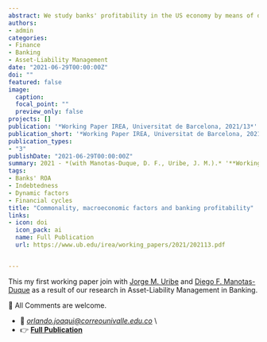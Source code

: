 ```yaml
---
abstract: We study banks' profitability in the US economy by means of dynamic factor models. Our results emphasize the importance of a few common cyclical market factors that greatly determine banking profitability. We conduct exhaustive regressions in a big data set of macroeconomic variables aiming to gain interpretability of our statistical factors. This allows us to identify three main macroeconomic factors underlying banking profitability *:* the financial burden of households and economic activity; household income and net worth and, in the case of ROA and ROE, corporate indebtedness. We also provide an integrated perspective to analyse banks' profitability dynamically and to inform policymakers concerned with financial stability issues, for which banks' profitability is fundamental. Our models allow us to provide several rankings of vulnerable financial institutions considering the common market forces that we estimate. We emphasize the usefulness of such an exercise as a market-monitoring tool.
authors:
- admin
categories:
- Finance
- Banking
- Asset-Liability Management
date: "2021-06-29T00:00:00Z"
doi: ""
featured: false
image:
  caption: 
  focal_point: ""
  preview_only: false
projects: []
publication: '*Working Paper IREA, Universitat de Barcelona, 2021/13*'
publication_short: '*Working Paper IREA, Universitat de Barcelona, 2021/13*'
publication_types:
- "3"
publishDate: "2021-06-29T00:00:00Z"
summary: 2021 - *(with Manotas-Duque, D. F., Uribe, J. M.).* '**Working Paper IREA, Universitat de Barcelona, 2021/13**'
tags:
- Banks' ROA
- Indebtedness
- Dynamic factors 
- Financial cycles
title: "Commonality, macroeconomic factors and banking profitability"
links:
- icon: doi
  icon_pack: ai
  name: Full Publication
  url: https://www.ub.edu/irea/working_papers/2021/202113.pdf


---
```



This my first working paper join with [Jorge M. Uribe](https://jorgemuribe.com/) and [Diego F. Manotas-Duque](http://industrial.univalle.edu.co/profesores/diego-fernando-manotas-duque) as a result of our research in Asset-Liability Management in Banking.

👋 All Comments are welcome. 

- 📩 *orlando.joaqui@correounivalle.edu.co* \
- 👉 [**Full Publication**](https://www.ub.edu/irea/working_papers/2021/202113.pdf)





